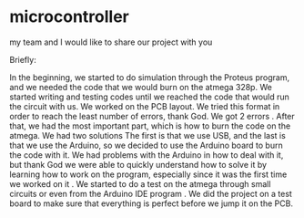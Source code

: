 # microcontroller 
my team and I would like to share our project with you

 Briefly:

 In the beginning, we started to do simulation through the Proteus program, and we needed the code that we would burn on the atmega 328p. We started writing and testing codes until we reached the code that would run the circuit with us. We worked on the PCB layout. We tried this format in order to reach the least number of errors, thank God.  We got 2 errors .
 After that, we had the most important part, which is how to burn the code on the atmega. We had two solutions
  The first is that we use USB, and the last is that we use the Arduino, so we decided to use the Arduino board to burn the code with it. We had problems with the Arduino in how to deal with it, but thank God we were able to quickly understand how to solve it by learning how to work on the program, especially since it was the first time we worked on it  .
 We started to do a test on the atmega through small circuits or even from the Arduino IDE program . 
We did the project on a test board to make sure that everything is perfect before we jump it on the PCB.
